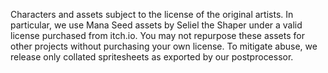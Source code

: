 Characters and assets subject to the license of the original artists. In particular, we use Mana Seed assets by Seliel the Shaper under a valid license purchased from itch.io. You may not repurpose these assets for other projects without purchasing your own license. To mitigate abuse, we release only collated spritesheets as exported by our postprocessor.
